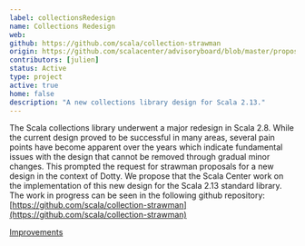 ```yaml
---
label: collectionsRedesign
name: Collections Redesign
web:
github: https://github.com/scala/collection-strawman
origin: https://github.com/scalacenter/advisoryboard/blob/master/proposals/007-collections.md
contributors: [julien]
status: Active
type: project
active: true
home: false
description: "A new collections library design for Scala 2.13."
---
```

The Scala collections library underwent a major redesign in Scala 2.8. While the current design proved to be successful in many areas, several pain points have become apparent over the years which indicate fundamental issues with the design that cannot be removed through gradual minor changes. This prompted the request for strawman proposals for a new design in the context of Dotty. We propose that the Scala Center work on the implementation of this new design for the Scala 2.13 standard library.
    The work in progress can be seen in the following github repository: [https://github.com/scala/collection-strawman](https://github.com/scala/collection-strawman)

[Improvements](https://github.com/scala/collection-strawman/pulls/julienrf)

